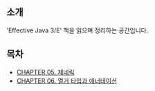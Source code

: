 ## 소개
'Effective Java 3/E' 책을 읽으며 정리하는 공간입니다.


## 목차
- [CHAPTER 05. 제네릭](/effective_java/Chapter%2005.%20%EC%A0%9C%EB%84%A4%EB%A6%AD/)
- [CHAPTER 06. 열거 타입과 애너테이션](/effective_java/Chapter%2006.%20열거%20타입과%20애너테이션)